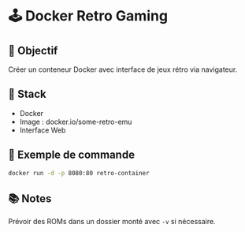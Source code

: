 # 🕹️ Docker Retro Gaming

## 📌 Objectif
Créer un conteneur Docker avec interface de jeux rétro via navigateur.

## 🧰 Stack
- Docker
- Image : docker.io/some-retro-emu
- Interface Web

## 🚀 Exemple de commande
```bash
docker run -d -p 8080:80 retro-container
```

## 📚 Notes
Prévoir des ROMs dans un dossier monté avec `-v` si nécessaire.
